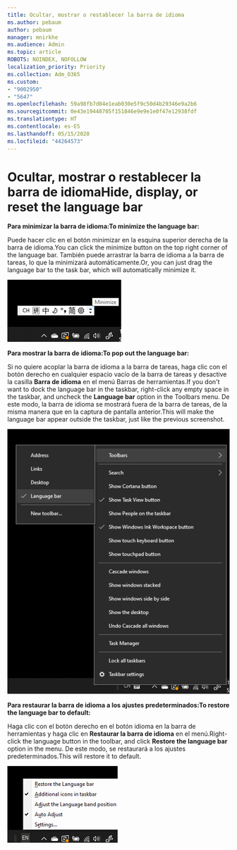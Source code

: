 ```yaml
---
title: Ocultar, mostrar o restablecer la barra de idioma
ms.author: pebaum
author: pebaum
manager: mnirkhe
ms.audience: Admin
ms.topic: article
ROBOTS: NOINDEX, NOFOLLOW
localization_priority: Priority
ms.collection: Adm_O365
ms.custom:
- "9002950"
- "5647"
ms.openlocfilehash: 59a98fb7d04e1eab030e5f9c50d4b29346e9a2b6
ms.sourcegitcommit: 0e43e19448705f151846e9e9e1e0f47e12938fdf
ms.translationtype: HT
ms.contentlocale: es-ES
ms.lasthandoff: 05/15/2020
ms.locfileid: "44264573"
---
```

# <a name="hide-display-or-reset-the-language-bar"></a><span data-ttu-id="5509f-102">Ocultar, mostrar o restablecer la barra de idioma</span><span class="sxs-lookup"><span data-stu-id="5509f-102">Hide, display, or reset the language bar</span></span>

<span data-ttu-id="5509f-103">**Para minimizar la barra de idioma:**</span><span class="sxs-lookup"><span data-stu-id="5509f-103">**To minimize the language bar:**</span></span>

<span data-ttu-id="5509f-104">Puede hacer clic en el botón minimizar en la esquina superior derecha de la barra de idioma.</span><span class="sxs-lookup"><span data-stu-id="5509f-104">You can click the minimize button on the top right corner of the language bar.</span></span> <span data-ttu-id="5509f-105">También puede arrastrar la barra de idioma a la barra de tareas, lo que la minimizará automáticamente.</span><span class="sxs-lookup"><span data-stu-id="5509f-105">Or, you can just drag the language bar to the task bar, which will automatically minimize it.</span></span>

![Minimizar la barra de idioma](media/minimize-language-bar.png)

<span data-ttu-id="5509f-107">**Para mostrar la barra de idioma:**</span><span class="sxs-lookup"><span data-stu-id="5509f-107">**To pop out the language bar:**</span></span>

<span data-ttu-id="5509f-108">Si no quiere acoplar la barra de idioma a la barra de tareas, haga clic con el botón derecho en cualquier espacio vacío de la barra de tareas y desactive la casilla **Barra de idioma** en el menú Barras de herramientas.</span><span class="sxs-lookup"><span data-stu-id="5509f-108">If you don't want to dock the language bar in the taskbar, right-click any empty space in the taskbar, and uncheck the **Language bar** option in the Toolbars menu.</span></span> <span data-ttu-id="5509f-109">De este modo, la barra de idioma se mostrará fuera de la barra de tareas, de la misma manera que en la captura de pantalla anterior.</span><span class="sxs-lookup"><span data-stu-id="5509f-109">This will make the language bar appear outside the taskbar, just like the previous screenshot.</span></span>

![Mostrar la barra de idioma](media/pop-out-language-bar.png)

<span data-ttu-id="5509f-111">**Para restaurar la barra de idioma a los ajustes predeterminados:**</span><span class="sxs-lookup"><span data-stu-id="5509f-111">**To restore the language bar to default:**</span></span>

<span data-ttu-id="5509f-112">Haga clic con el botón derecho en el botón idioma en la barra de herramientas y haga clic en **Restaurar la barra de idioma** en el menú.</span><span class="sxs-lookup"><span data-stu-id="5509f-112">Right-click the language button in the toolbar, and click **Restore the language bar** option in the menu.</span></span> <span data-ttu-id="5509f-113">De este modo, se restaurará a los ajustes predeterminados.</span><span class="sxs-lookup"><span data-stu-id="5509f-113">This will restore it to default.</span></span>

![Restaurar la barra de idioma](media/restore-language-bar.png)
